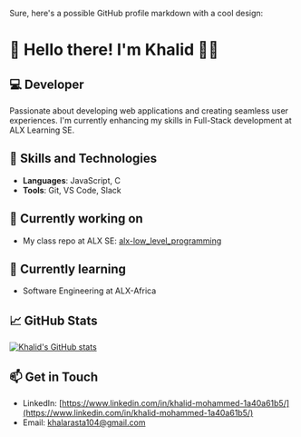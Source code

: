 Sure, here's a possible GitHub profile markdown with a cool design:

👋 Hello there! I'm Khalid 👨‍💻
=========================================

💻 Developer
-----------------------

Passionate about developing web applications and creating seamless user experiences. I'm currently enhancing my skills in Full-Stack development at ALX Learning SE.

🚀 Skills and Technologies
--------------------------

*   **Languages**: JavaScript, C
*   **Tools**: Git, VS Code, Slack

🔭 Currently working on
-----------------------

*   My class repo at ALX SE: [alx-low\_level\_programming](https://github.com/pilanop/alx-low_level_programming)

🌱 Currently learning
---------------------

*   Software Engineering at ALX-Africa

📈 GitHub Stats
---------------

[![Khalid's GitHub stats](https://github-readme-stats.vercel.app/api?username=pilanop&show_icons=true&theme=radical)](https://github.com/pilanop)

📫 Get in Touch
---------------

*   LinkedIn: [https://www.linkedin.com/in/khalid-mohammed-1a40a61b5/](https://www.linkedin.com/in/khalid-mohammed-1a40a61b5/)
*   Email: [khalarasta104@gmail.com](mailto:khalarasta104@gmail.com)

<!--
**pilanop/pilanop** is a ✨ _special_ ✨ repository because its `README.md` (this file) appears on your GitHub profile.

Here are some ideas to get you started:

- 🔭 I’m currently working on ...
- 🌱 I’m currently learning ...
- 👯 I’m looking to collaborate on ...
- 🤔 I’m looking for help with ...
- 💬 Ask me about ...
- 📫 How to reach me: ...
- 😄 Pronouns: ...
- ⚡ Fun fact: ...
-->
